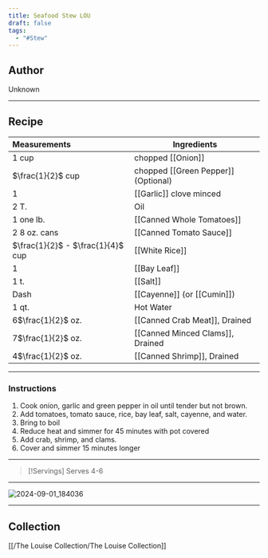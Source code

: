 ```yaml
---
title: Seafood Stew LOU
draft: false
tags:
  - "#Stew"
---
```

## Author
Unknown
___
## Recipe

| Measurements                      | Ingredients                         |
| :-------------------------------- | ----------------------------------- |
| 1 cup                             | chopped [[Onion]]                   |
| $\frac{1}{2}$ cup                 | chopped [[Green Pepper]] (Optional) |
| 1                                 | [[Garlic]] clove minced             |
| 2 T.                              | Oil                                 |
| 1 one lb.                         | [[Canned Whole Tomatoes]]           |
| 2 8 oz. cans                      | [[Canned Tomato Sauce]]             |
| $\frac{1}{2}$ - $\frac{1}{4}$ cup | [[White Rice]]                      |
| 1                                 | [[Bay Leaf]]                        |
| 1 t.                              | [[Salt]]                            |
| Dash                              | [[Cayenne]] (or [[Cumin]])          |
| 1 qt.                             | Hot Water                           |
| 6$\frac{1}{2}$ oz.                | [[Canned Crab Meat]], Drained       |
| 7$\frac{1}{2}$ oz.                | [[Canned Minced Clams]], Drained    |
| 4$\frac{1}{2}$ oz.                | [[Canned Shrimp]], Drained          |
___
### Instructions
1. Cook onion, garlic and green pepper in oil until tender but not brown.
2. Add tomatoes, tomato sauce, rice, bay leaf, salt, cayenne, and water.
3. Bring to boil
4. Reduce heat and simmer for 45 minutes with pot covered
5. Add crab, shrimp, and clams.
6. Cover and simmer 15 minutes longer
___
>[!Servings]
>Serves 4-6

___
![2024-09-01_184036](/The%20Louise%20Collection/Stew/Assets/2024-09-01_184036.jpg)
___
## Collection
[[/The Louise Collection/The Louise Collection]]